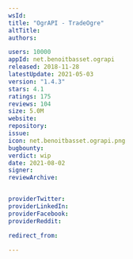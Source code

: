 ```yaml
---
wsId: 
title: "OgrAPI - TradeOgre"
altTitle: 
authors:

users: 10000
appId: net.benoitbasset.ograpi
released: 2018-11-28
latestUpdate: 2021-05-03
version: "1.4.3"
stars: 4.1
ratings: 175
reviews: 104
size: 5.0M
website: 
repository: 
issue: 
icon: net.benoitbasset.ograpi.png
bugbounty: 
verdict: wip
date: 2021-08-02
signer: 
reviewArchive:


providerTwitter: 
providerLinkedIn: 
providerFacebook: 
providerReddit: 

redirect_from:

---
```



